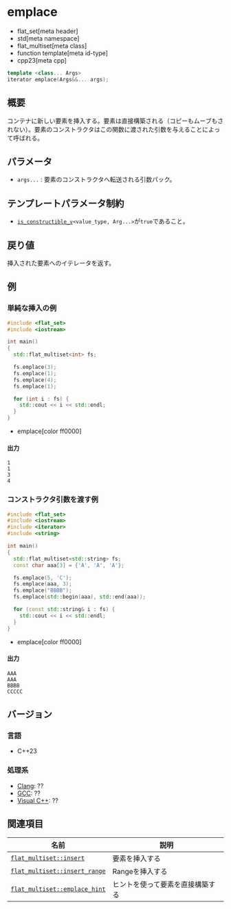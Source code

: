 # emplace
* flat_set[meta header]
* std[meta namespace]
* flat_multiset[meta class]
* function template[meta id-type]
* cpp23[meta cpp]

```cpp
template <class... Args>
iterator emplace(Args&&... args);
```

## 概要
コンテナに新しい要素を挿入する。要素は直接構築される（コピーもムーブもされない）。要素のコンストラクタはこの関数に渡された引数を与えることによって呼ばれる。


## パラメータ
- `args...` : 要素のコンストラクタへ転送される引数パック。


## テンプレートパラメータ制約
- [`is_constructible_v`](/reference/type_traits/is_constructible.md)`<value_type, Arg...>`が`true`であること。


## 戻り値
挿入された要素へのイテレータを返す。


## 例
### 単純な挿入の例
```cpp example
#include <flat_set>
#include <iostream>

int main()
{
  std::flat_multiset<int> fs;

  fs.emplace(3);
  fs.emplace(1);
  fs.emplace(4);
  fs.emplace(1);

  for (int i : fs) {
    std::cout << i << std::endl;
  }
}
```
* emplace[color ff0000]

#### 出力
```
1
1
3
4
```

### コンストラクタ引数を渡す例
```cpp example
#include <flat_set>
#include <iostream>
#include <iterator>
#include <string>

int main()
{
  std::flat_multiset<std::string> fs;
  const char aaa[3] = {'A', 'A', 'A'};

  fs.emplace(5, 'C');
  fs.emplace(aaa, 3);
  fs.emplace("BBBB");
  fs.emplace(std::begin(aaa), std::end(aaa));

  for (const std::string& i : fs) {
    std::cout << i << std::endl;
  }
}
```
* emplace[color ff0000]

#### 出力
```
AAA
AAA
BBBB
CCCCC
```


## バージョン
### 言語
- C++23

### 処理系
- [Clang](/implementation.md#clang): ??
- [GCC](/implementation.md#gcc): ??
- [Visual C++](/implementation.md#visual_cpp): ??


## 関連項目
| 名前                                             | 説明                             |
|--------------------------------------------------|----------------------------------|
| [`flat_multiset::insert`](insert.md)             | 要素を挿入する                   |
| [`flat_multiset::insert_range`](insert_range.md) | Rangeを挿入する                  |
| [`flat_multiset::emplace_hint`](emplace_hint.md) | ヒントを使って要素を直接構築する |

